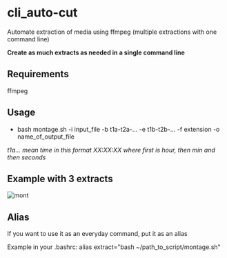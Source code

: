 # cli_auto-cut
Automate extraction of media using ffmpeg (multiple extractions with one command line)

**Create as much extracts as needed in a single command line**

## Requirements

ffmpeg

## Usage

- bash montage.sh -i input_file -b t1a-t2a-... -e t1b-t2b-... -f extension -o name_of_output_file

*t1a... mean time in this format XX:XX:XX where first is hour, then min and then seconds*

## Example with 3 extracts

![mont](https://github.com/iro0087/cli_auto-cut/assets/114911243/312f40f9-1ebf-46bb-a8a9-162dc4a7616b)


## Alias 

If you want to use it as an everyday command, put it as an alias

Example in your .bashrc: alias extract="bash ~/path_to_script/montage.sh"
